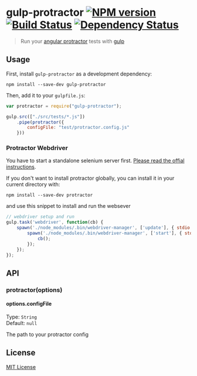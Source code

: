 # gulp-protractor [![NPM version][npm-image]][npm-url] [![Build Status][travis-image]][travis-url] [![Dependency Status][depstat-image]][depstat-url]

> Run your [angular protractor](https://github.com/angular/protractor) tests with [gulp](https://github.com/wearefractal/gulp)

## Usage

First, install `gulp-protractor` as a development dependency:

```shell
npm install --save-dev gulp-protractor
```

Then, add it to your `gulpfile.js`:

```javascript
var protractor = require("gulp-protractor");

gulp.src(["./src/tests/*.js"])
	.pipe(protractor({
		configFile: "test/protractor.config.js"
	}))	
```

### Protractor Webdriver
You have to start a standalone selenium server first. [Please read the offial instructions](https://github.com/angular/protractor#appendix-a-setting-up-a-standalone-selenium-server). 

If you don't want to install protractor globally, you can install it in your current directory with:

```shell
npm install --save-dev protractor
```

and use this snippet to install and run the websever

```javascript
// webdriver setup and run
gulp.task('webdriver', function(cb) {
    spawn('./node_modules/.bin/webdriver-manager', ['update'], { stdio: 'inherit' }).on('close', function() {
        spawn('./node_modules/.bin/webdriver-manager', ['start'], { stdio: 'inherit' }).on('close', function() {
            cb();
        });
    });
});
```


## API

### protractor(options)

#### options.configFile
Type: `String`  
Default: `null`

The path to your protractor config


## License

[MIT License](http://en.wikipedia.org/wiki/MIT_License)

[npm-url]: https://npmjs.org/package/gulp-protractor
[npm-image]: https://badge.fury.io/js/gulp-protractor.png

[travis-url]: http://travis-ci.org/mllrsohn/gulp-protractor
[travis-image]: https://secure.travis-ci.org/mllrsohn/gulp-protractor.png?branch=master

[depstat-url]: https://david-dm.org/mllrsohn/gulp-protractor
[depstat-image]: https://david-dm.org/mllrsohn/gulp-protractor.png
